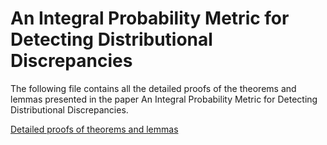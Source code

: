 # An Integral Probability Metric for Detecting Distributional Discrepancies
<!-- Codebase and supplementary files for the paper “An Integral Probability Metric for Detecting Distributional Discrepancies.” -->

The following file contains all the detailed proofs of the theorems and lemmas presented in the paper An Integral Probability Metric for Detecting Distributional Discrepancies.

[Detailed proofs of theorems and lemmas](https://github.com/ZhaoqingLiu/MLD/blob/main/proofs/Detailed_Proofs.pdf)